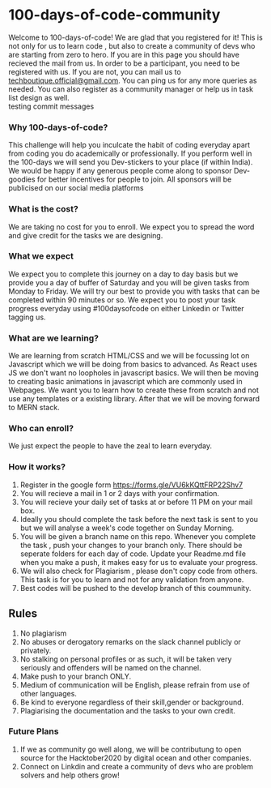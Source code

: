 # 100-days-of-code-community

Welcome to 100-days-of-code! We are glad that you registered for it! This is not only for us to learn code , but also to create a community of devs who are starting from zero to hero. If you are in this page you should have recieved the mail from us. In order to be a participant, you need to be registered with us. If you are not, you can mail us to techboutique.official@gmail.com. You can ping us for any more queries as needed. You can also register as a community manager or help us in task list design as well.  
testing commit messages
### Why 100-days-of-code? 

This challenge will help you inculcate the habit of coding everyday apart from coding you do academically or professionally. If you perform well in the 100-days we will send you Dev-stickers to your place (if within India). We would be happy if any generous people come along to sponsor Dev-goodies for better incentives for people to join. All sponsors will be publicised on our social media platforms

### What is the cost?

We are taking no cost for you to enroll. We expect you to spread the word and give credit for the tasks we are designing.

### What we expect

We expect you to complete this journey on a day to day basis but we provide you a day of buffer of Saturday and you will be given tasks from Monday to Friday. We will try our best to provide you with tasks that can be completed within 90 minutes or so. We expect you to post your task progress everyday using #100daysofcode on either Linkedin or Twitter tagging us.

### What are we learning?

We are learning from scratch HTML/CSS and we will be focussing lot on Javascript which we will be doing from basics to advanced. As React uses JS we don't want no loopholes in javascript basics. We will then be moving to creating basic animations in javascript which are commonly used in Webpages. We want you to learn how to create these from scratch and not use any templates or a existing library. After that we will be moving forward to MERN stack.

### Who can enroll?

We just expect the people to have the zeal to learn everyday.

### How it works?

1. Register in the google form https://forms.gle/VU6kKQttFRP22Shv7
2. You will recieve a mail in 1 or 2 days with your confirmation.
3. You will recieve your daily set of tasks at or before 11 PM on your mail box.
4. Ideally you should complete the task before the next task is sent to you but we will analyse a week's code together on Sunday Morning.
5. You will be given a branch name on this repo. Whenever you complete the task , push your changes to your branch only. There should be seperate folders for each day of code. Update your Readme.md file when you make a push, it makes easy for us to evaluate your progress.
6. We will also check for Plagiarism , please don't copy code from others. This task is for you to learn and not for any validation from anyone.
7. Best codes will be pushed to the develop branch of this coummunity.

## Rules

1. No plagiarism
2. No abuses or derogatory remarks on the slack channel publicly or privately.
3. No stalking on personal profiles or as such, it will be taken very seriously and offenders will be named on the channel.
4. Make push to your branch ONLY.
5. Medium of communication will be English, please refrain from use of other languages.
6. Be kind to everyone regardless of their skill,gender or background.
7. Plagiarising the documentation and the tasks to your own credit.

### Future Plans

1. If we as community go well along, we will be contributung to open source for the Hacktober2020 by digital ocean and other companies.
2. Connect on Linkdin and create a community of devs who are problem solvers and help others grow!
